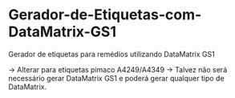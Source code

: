 # Gerador-de-Etiquetas-com-DataMatrix-GS1
Gerador de etiquetas para remédios utilizando DataMatrix GS1


-> Alterar para etiquetas pimaco A4249/A4349 
-> Talvez não será necessário gerar DataMatrix GS1 e poderá gerar qualquer tipo de DataMatrix.

